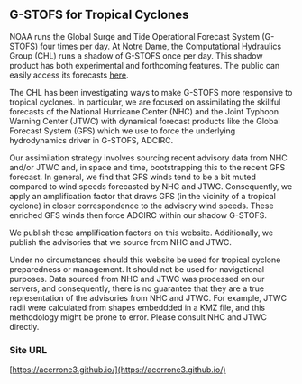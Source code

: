 ## G-STOFS for Tropical Cyclones
NOAA runs the Global Surge and Tide Operational Forecast System (G-STOFS) four times per day.  At Notre Dame, the Computational Hydraulics Group (CHL) runs a shadow of G-STOFS once per day.  This shadow product has both experimental and forthcoming features.  The public can easily access its forecasts [here](https://dylnwood.github.io/GESTOFS-develop/).  

The CHL has been investigating ways to make G-STOFS more responsive to tropical cyclones.  In particular, we are focused on assimilating the skillful forecasts of the National Hurricane Center (NHC) and the Joint Typhoon Warning Center (JTWC) with dynamical forecast products like the Global Forecast System (GFS) which we use to force the underlying hydrodynamics driver in G-STOFS, ADCIRC.

Our assimilation strategy involves sourcing recent advisory data from NHC and/or JTWC and, in space and time, bootstrapping this to the recent GFS forecast.  In general, we find that GFS winds tend to be a bit muted compared to wind speeds forecasted by NHC and JTWC.  Consequently, we apply an amplification factor that draws GFS (in the vicinity of a tropical cyclone) in closer correspondence to the advisory wind speeds.  These enriched GFS winds then force ADCIRC within our shadow G-STOFS.  

We publish these amplification factors on this website.  Additionally, we publish the advisories that we source from NHC and JTWC.

Under no circumstances should this website be used for tropical cyclone preparedness or management.  It should not be used for navigational purposes.  Data sourced from NHC and JTWC was processed on our servers, and consequently, there is no guarantee that they are a true representation of the advisories from NHC and JTWC.  For example, JTWC radii were calculated from shapes embeddded in a KMZ file, and this methodology might be prone to error.  Please consult NHC and JTWC directly.

### Site URL
[https://acerrone3.github.io/](https://acerrone3.github.io/)
